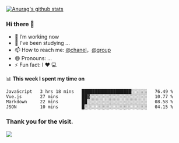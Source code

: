 [![Anurag's github stats](https://github-readme-stats.vercel.app/api?username=bmqy)](https://github.com/anuraghazra/github-readme-stats)
### Hi there 👋
- 🔭 I’m working now
- 🌱 I've been studying ...
- 📫 How to reach me: [@chanel](https://t.me/tcbmqy)，[@group](https://t.me/tgbmqy)
- 😄 Pronouns: ...
- ⚡ Fun fact:  I ❤️ 💻

📊 **This week I spent my time on**
<!--START_SECTION:waka-->
```text
JavaScript   3 hrs 18 mins   ███████████████████░░░░░░   76.49 % 
Vue.js       27 mins         ██▓░░░░░░░░░░░░░░░░░░░░░░   10.77 % 
Markdown     22 mins         ██░░░░░░░░░░░░░░░░░░░░░░░   08.58 % 
JSON         10 mins         █░░░░░░░░░░░░░░░░░░░░░░░░   04.15 % 
```
<!--END_SECTION:waka-->

### Thank you for the visit.
![](http://profile-counter.glitch.me/bmqy/count.svg)
